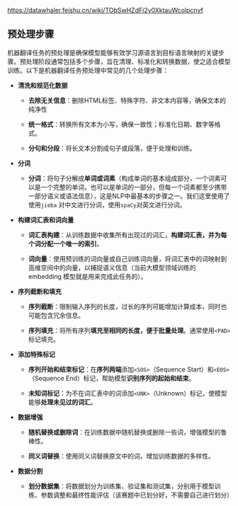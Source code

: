 https://datawhaler.feishu.cn/wiki/TObSwHZdFi2y0XktauWcolpcnyf
## 预处理步骤
机器翻译任务的预处理是确保模型能够有效学习源语言到目标语言映射的关键步骤。预处理阶段通常包括多个步骤，旨在清理、标准化和转换数据，使之适合模型训练。以下是机器翻译任务预处理中常见的几个处理步骤：

- **清洗和规范化数据**
    
    - **去除无关信息**：删除HTML标签、特殊字符、非文本内容等，确保文本的纯净性
        
    - **统一格式**：转换所有文本为小写，确保一致性；标准化日期、数字等格式。
        
    - **分句和分段**：将长文本分割成句子或段落，便于处理和训练。
        
- **分词**
    
    - **分词**：将句子分解成**单词或词素**（构成单词的基本组成部分，一个词素可以是一个完整的单词，也可以是单词的一部分，但每一个词素都至少携带一部分语义或语法信息），这是NLP中最基本的步骤之一。我们这里使用了使用`jieba` 对中文进行分词，使用`spaCy`对英文进行分词。
        
- **构建词汇表和词向量**
    
    - **词汇表构建**：从训练数据中收集所有出现过的词汇，**构建词汇表，并为每个词分配一个唯一的索引**。
        
    - **词向量**：使用预训练的词向量或自己训练词向量，将词汇表中的词映射到高维空间中的向量，以捕捉语义信息（当前大模型领域训练的 embedding 模型就是用来完成此任务的）。
        
- **序列截断和填充**
    
    - **序列截断**：限制输入序列的长度，过长的序列可能增加计算成本，同时也可能包含冗余信息。
        
    - **序列填充**：将所有序列**填充至相同的长度，便于批量处理**。通常使用`<PAD>`标记填充。
        
- **添加特殊标记**
    
    - **序列开始和结束标记**：在**序列两端**添加`<SOS>`（Sequence Start）和`<EOS>`（Sequence End）标记，帮助模型**识别序列的起始和结束**。
        
    - **未知词标记**：为不在词汇表中的词添加`<UNK>`（Unknown）标记，使模型能够**处理未见过的词汇**。
        
- **数据增强**
    
    - **随机替换或删除词**：在训练数据中随机替换或删除一些词，增强模型的鲁棒性。
        
    - **同义词替换**：使用同义词替换原文中的词，增加训练数据的多样性。
        
- **数据分割**
    
    - **划分数据集**：将数据划分为训练集、验证集和测试集，分别用于模型训练、参数调整和最终性能评估（该赛题中已划分好，不需要自己进行划分）


